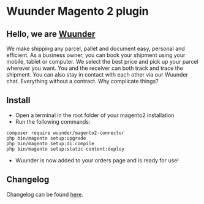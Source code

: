 # Wuunder Magento 2 plugin

## Hello, we are [Wuunder](https://wearewuunder.com/) ##
We make shipping any parcel, pallet and document easy, personal and efficient. As a business owner, you can book your shipment using your mobile, tablet or computer. We select the best price and pick up your parcel wherever you want. You and the receiver can both track and trace the shipment. You can also stay in contact with each other via our Wuunder chat. Everything without a contract. Why complicate things?

## Install ##
* Open a terminal in the root folder of your magento2 installation
* Run the following commands:


```
composer require wuunder/magento2-connector 
php bin/magento setup:upgrade 
php bin/magento setup:di:compile
php bin/magento setup:static-content:deploy
```

* Wuunder is now added to your orders page and is ready for use!

## Changelog ##
Changelog can be found [here](https://github.com/kabisa/wuunder-webshopplugin-magento2/blob/master/CHANGELOG.md).
